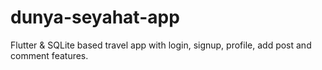 # dunya-seyahat-app
Flutter &amp; SQLite based travel app with login, signup, profile, add post and comment features.
